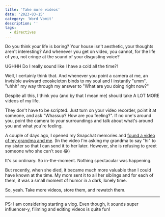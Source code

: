 ```yaml
---
title: 'Take more videos'
date: '2023-03-15'
category: 'Word Vomit'
description: ''
tags:
  - directives
---
```


Do you think your life is boring? Your house isn't aesthetic, your thoughts aren't interesting? And whenever you get on video, you cannot, for the life of you, not cringe at the sound of your disgusting voice?

UGHHH Do I really sound like I have a cold all the time?!

Well, I certainly think that. And whenever you point a camera at me, an invisible awkward exoskeleton binds to my soul and I instantly "umm", "uhhh" my way through my answer to "What are you doing right now?"

Despite all this, I think you (and by that I mean me) should take A LOT MORE videos of my life.

They don't have to be scripted. Just turn on your video recorder, point it at someone, and ask "Whassup? How are you feeling?". If no one's around you, point the camera to your surroundings and talk about what's around you and what you're feeling.

A couple of days ago, I opened my Snapchat memories and [found a video of my grandma and me](https://drive.google.com/file/d/1G_8pHDECMWKbsKauLhF0M_NBAtCW89GS/view?usp=sharing).
(In the video I'm asking my grandma to say "hi" to my sister so that I can send it to her later. However, she is refusing to greet someone who she can't see 😂)

It's so ordinary. So in-the-moment. Nothing spectacular was happening.

But recently, when she died, it became much more valuable than I could have known at the time. My mom sent it to all her siblings and for each of them, it was a small moment of humor in a dark, lonely time.

So, yeah. Take more videos, store them, and rewatch them.

____

PS: I am considering starting a vlog. Even though, it sounds super influencer-y, filiming and editing videos is quite fun!